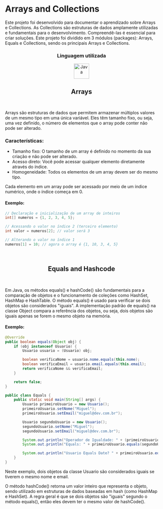 # Arrays and Collections

Este projeto foi desenvolvido para documentar o aprendizado sobre Arrays e Collections. As Collections são estruturas de dados amplamente utilizadas e fundamentais para o desenvolvimento. Compreendê-las é essencial para criar soluções. Este projeto foi dividido em 3 módulos (packages): Arrays, Equals e Collections, sendo os principais Arrays e Collections.

<div align="center">
    <h3 align="center">Linguagem utilizada</h3>
        <img width="50" src="https://user-images.githubusercontent.com/25181517/117201156-9a724800-adec-11eb-9a9d-3cd0f67da4bc.png" alt="Java" title="Java"/>
</div>

<h2 align="center">Arrays</h2>
<br>

Arrays são estruturas de dados que permitem armazenar múltiplos valores de um mesmo tipo em uma única variável. Eles têm tamanho fixo, ou seja, uma vez definido, o número de elementos que o array pode conter não pode ser alterado.

### Características:

- Tamanho fixo: O tamanho de um array é definido no momento da sua criação e não pode ser alterado.
- Acesso direto: Você pode acessar qualquer elemento diretamente através do índice.
- Homogeneidade: Todos os elementos de um array devem ser do mesmo tipo.

Cada elemento em um array pode ser acessado por meio de um índice numérico, onde o índice começa em 0.

#### Exemplo:

```java
// Declaração e inicialização de um array de inteiros
int[] numeros = {1, 2, 3, 4, 5};

// Acessando o valor no índice 2 (terceiro elemento)
int valor = numeros[2]; // valor será 3

// Alterando o valor no índice 1
numeros[1] = 10; // agora o array é {1, 10, 3, 4, 5}
```
<br>

<h2 align="center">Equals and Hashcode</h2>

<br>

Em Java, os métodos equals() e hashCode() são fundamentais para a comparação de objetos e o funcionamento de coleções como HashSet, HashMap e HashTable. O método equals() é usado para verificar se dois objetos são considerados "iguais". A implementação padrão de equals() na classe Object compara a referência dos objetos, ou seja, dois objetos são iguais apenas se forem o mesmo objeto na memória.

#### Exemplo:

```java
@Override
public boolean equals(Object obj) {
    if (obj instanceof Usuario) {
        Usuario usuario = (Usuario) obj;

        boolean verificaNome = usuario.nome.equals(this.nome);
        boolean verificaEmail = usuario.email.equals(this.email);
        return verificaNome && verificaEmail;
    }

    return false;
}

public class Equals {
    public static void main(String[] args) {
        Usuario primeiroUsuario = new Usuario();
        primeiroUsuario.setNome("Miguel");
        primeiroUsuario.setEmail("miguel@dev.com.br");

        Usuario segundoUsuario = new Usuario();
        segundoUsuario.setNome("Miguel");
        segundoUsuario.setEmail("miguel@dev.com.br");

        System.out.println("Operador de Igualdade: " + (primeiroUsuario == segundoUsuario));
        System.out.println("Equals: " + primeiroUsuario.equals(segundoUsuario));

        System.out.println("Usuario Equals Date? " + primeiroUsuario.equals(new Date()));
    }
}

```

Neste exemplo, dois objetos da classe Usuario são considerados iguais se tiverem o mesmo nome e email.

O método hashCode() retorna um valor inteiro que representa o objeto, sendo utilizado em estruturas de dados baseadas em hash (como HashMap e HashSet). A regra geral é que se dois objetos são "iguais" segundo o método equals(), então eles devem ter o mesmo valor de hashCode().
